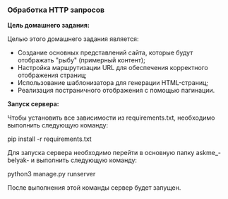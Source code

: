 ### Обработка HTTP запросов

**Цель домашнего задания:**

Целью этого домашнего задания является:

- Создание основных представлений сайта, которые будут отображать "рыбу" (примерный контент);
- Настройка маршрутизации URL для обеспечения корректного отображения страниц;
- Использование шаблонизатора для генерации HTML-страниц;
- Реализация постраничного отображения с помощью пагинации.

**Запуск сервера:**

Чтобы установить все зависимости из requirements.txt, необходимо выполнить следующую команду:

pip install -r requirements.txt

Для запуска сервера необходимо перейти в основную папку askme_-belyak- и выполнить следующую команду:

python3 manage.py runserver

После выполнения этой команды сервер будет запущен.
